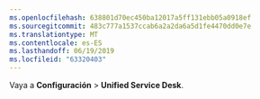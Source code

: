 ```yaml
---
ms.openlocfilehash: 638801d70ec450ba12017a5ff131ebb05a0918ef
ms.sourcegitcommit: 483c777a1537ccab6a2a2da6a5d1fe4470dd0e7e
ms.translationtype: MT
ms.contentlocale: es-ES
ms.lasthandoff: 06/19/2019
ms.locfileid: "63320403"
---
```

Vaya a **Configuración** > **Unified Service Desk**.